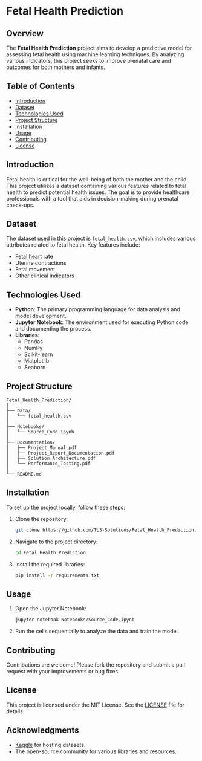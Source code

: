 # Fetal Health Prediction

## Overview
The **Fetal Health Prediction** project aims to develop a predictive model for assessing fetal health using machine learning techniques. By analyzing various indicators, this project seeks to improve prenatal care and outcomes for both mothers and infants.

## Table of Contents
- [Introduction](#introduction)
- [Dataset](#dataset)
- [Technologies Used](#technologies-used)
- [Project Structure](#project-structure)
- [Installation](#installation)
- [Usage](#usage)
- [Contributing](#contributing)
- [License](#license)

## Introduction
Fetal health is critical for the well-being of both the mother and the child. This project utilizes a dataset containing various features related to fetal health to predict potential health issues. The goal is to provide healthcare professionals with a tool that aids in decision-making during prenatal check-ups.

## Dataset
The dataset used in this project is `fetal_health.csv`, which includes various attributes related to fetal health. Key features include:
- Fetal heart rate
- Uterine contractions
- Fetal movement
- Other clinical indicators

## Technologies Used
- **Python**: The primary programming language for data analysis and model development.
- **Jupyter Notebook**: The environment used for executing Python code and documenting the process.
- **Libraries**: 
  - Pandas
  - NumPy
  - Scikit-learn
  - Matplotlib
  - Seaborn

## Project Structure
```
Fetal_Health_Prediction/
│
├── Data/
│   └── fetal_health.csv
│
├── Notebooks/
│   └── Source_Code.ipynb
│
├── Documentation/
│   ├── Project_Manual.pdf
│   ├── Project_Report_Documentation.pdf
│   ├── Solution_Architecture.pdf
│   └── Performance_Testing.pdf
│
└── README.md
```

## Installation
To set up the project locally, follow these steps:
1. Clone the repository:
   ```bash
   git clone https://github.com/TLS-Solutions/Fetal_Health_Prediction.git
   ```
2. Navigate to the project directory:
   ```bash
   cd Fetal_Health_Prediction
   ```
3. Install the required libraries:
   ```bash
   pip install -r requirements.txt
   ```

## Usage
1. Open the Jupyter Notebook:
   ```bash
   jupyter notebook Notebooks/Source_Code.ipynb
   ```
2. Run the cells sequentially to analyze the data and train the model.

## Contributing
Contributions are welcome! Please fork the repository and submit a pull request with your improvements or bug fixes.

## License
This project is licensed under the MIT License. See the [LICENSE](LICENSE) file for details.

## Acknowledgments
- [Kaggle](https://www.kaggle.com/) for hosting datasets.
- The open-source community for various libraries and resources.

